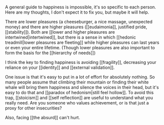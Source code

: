 A general guide to happiness is impossible, it's so specific to each person. Here are my thoughts, I don't expect it to fix you, but maybe it will help.

There are lower pleasures (a cheeseburger, a nice massage, unexpected money) and there are higher pleasures ([[eudaimonia]], justified pride, [[stability]]). Both are [[lower and higher pleasures are intertwined|intertwined]], but there is a sense in which [[hedonic treadmill|lower pleasures are fleeting]] while higher pleasures can last years or even your entire lifetime. (Though lower pleasures are also important to form the basis for the [[hierarchy of needs]])

I think the key to finding happiness is avoiding [[fragility]], decreasing your reliance on your [[identity]] and [[external validation]]. 

One issue is that it's easy to put in a lot of effort for absolutely nothing. So many people assume that climbing their mountain or finding their white whale will bring them happiness and silence the voices in their head, but it's easy to do that and [[paradox of hedonism|still feel hollow]]. To avoid this trap, [[stoicism]] and [[self reflection]] are useful to understand what you really need. Are you someone who values achievement, or is that just a proxy for other insecurities?

Also, facing [[the absurd]] can't hurt.
